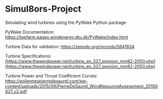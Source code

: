 # Simul8ors-Project
Simulating wind turbines using the PyWake Python package

PyWake Documentation: 
https://topfarm.pages.windenergy.dtu.dk/PyWake/index.html

Turbine Data for validation:
https://zenodo.org/records/5841834

Turbine Specifications:
[https://www.thewindpower.net/turbine_en_327_senvion_mm92-2050.php](https://www.thewindpower.net/turbine_en_327_senvion_mm92-2050.php)

Turbine Power and Thrust Coefficient Curves:
https://eoliennespierredesaurel.com/wp-content/uploads/2015/09/PierreDeSaurel_WindResourceAssessment_20150427_v2.pdf
